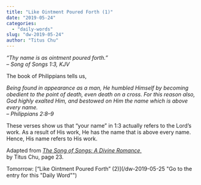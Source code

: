 ```yaml
---
title: "Like Ointment Poured Forth (1)"
date: "2019-05-24"
categories: 
  - "daily-words"
slug: "dw-2019-05-24"
author: "Titus Chu"
---
```


_“Thy name is as ointment poured forth.”_  
_– Song of Songs 1:3, KJV_

The book of Philippians tells us,

_Being found in appearance as a man, He humbled Himself by becoming obedient to the point of death, even death on a cross. For this reason also, God highly exalted Him, and bestowed on Him the name which is above every name._  
_– Philippians 2:8–9_

These verses show us that “your name” in 1:3 actually refers to the Lord’s work. As a result of His work, He has the name that is above every name. Hence, His name refers to His work.

Adapted from _[The Song of Songs: A Divine Romance,](/song-of-songs-dr/)_  
by Titus Chu, page 23.

Tomorrow: [“Like Ointment Poured Forth” (2)](/dw-2019-05-25 "Go to the entry for this "Daily Word"")
